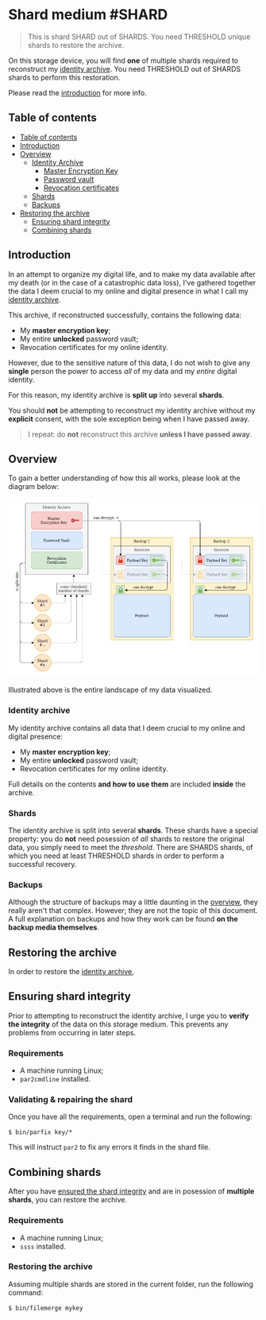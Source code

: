 # Shard medium #SHARD
> This is shard SHARD out of SHARDS. You need THRESHOLD unique shards to restore the archive.

On this storage device, you will find **one** of multiple shards required to reconstruct my [identity archive](#identity-archive). You need THRESHOLD out of SHARDS shards to perform this restoration.

Please read the [introduction](#introduction) for more info.

## Table of contents

- [Table of contents](#table-of-contents)
- [Introduction](#introduction)
- [Overview](#overview)
    - [Identity Archive](#identity-archive)
        - [Master Encryption Key](#master-encryption-key)
        - [Password vault](#password-vault)
        - [Revocation certificates](#revocation-certificates)
    - [Shards](#shards)
    - [Backups](#backups)
- [Restoring the archive](#restoring-the-archive)
    - [Ensuring shard integrity](#ensuring-shard-integrity)
    - [Combining shards](#combining-shards)

## Introduction

In an attempt to organize my digital life, and to make my data available after my death (or in the case of a catastrophic data loss), I've gathered together the data I deem crucial to my online and digital presence in what I call my [identity archive](#identity-archive).

This archive, if reconstructed successfully, contains the following data:
- My **master encryption key**;
- My entire **unlocked** password vault;
- Revocation certificates for my online identity.

However, due to the sensitive nature of this data, I do not wish to give any **single** person the power to access _all_ of my data and my _entire_ digital identity.

For this reason, my identity archive is **split up** into several **shards**.

You should **not** be attempting to reconstruct my identity archive without my **explicit** consent, with the sole exception being when I have passed away.

> I repeat: do **not** reconstruct this archive **unless I have passed away**.

## Overview

To gain a better understanding of how this all works, please look at the diagram below:

![](res/overview.png)

Illustrated above is the entire landscape of my data visualized.

### Identity archive

My identity archive contains all data that I deem crucial to my online and digital presence:
- My **master encryption key**;
- My entire **unlocked** password vault;
- Revocation certificates for my online identity.

Full details on the contents **and how to use them** are included **inside** the archive.

### Shards
The identity archive is split into several **shards**. These shards have a special property: you do **not** need posession of _all_ shards to restore the original data, you simply need to meet the _threshold_. There are SHARDS shards, of which you need at least THRESHOLD shards in order to perform a successful recovery.

### Backups
Although the structure of backups may a little daunting in the [overview](#overview), they really aren't that complex. However; they are not the topic of this document. A full explanation on backups and how they work can be found **on the backup media themselves**.

## Restoring the archive
In order to restore the [identity archive](#identity-archive), 

## Ensuring shard integrity
Prior to attempting to reconstruct the identity archive, I urge you to **verify the integrity** of the data on this storage medium. This prevents any problems from occurring in later steps.

### Requirements
- A machine running Linux;
- `par2cmdline` installed.

### Validating & repairing the shard
Once you have all the requirements, open a terminal and run the following:
```
$ bin/parfix key/*
```
This will instruct `par2` to fix any errors it finds in the shard file.

## Combining shards
After you have [ensured the shard integrity](#ensuring-shard-integrity) and are in posession of **multiple shards**, you can restore the archive.

### Requirements
- A machine running Linux;
- `ssss` installed.

### Restoring the archive
Assuming multiple shards are stored in the current folder, run the following command:
```
$ bin/filemerge mykey
```
